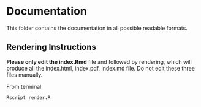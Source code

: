 # Documentation

This folder contains the documentation in all possible readable formats.

## Rendering Instructions 

**Please only edit the index.Rmd** file and followed by rendering, which will produce all the index.html, index.pdf, index.md file. Do not edit these three files manually.

From terminal

```bash
Rscript render.R
```